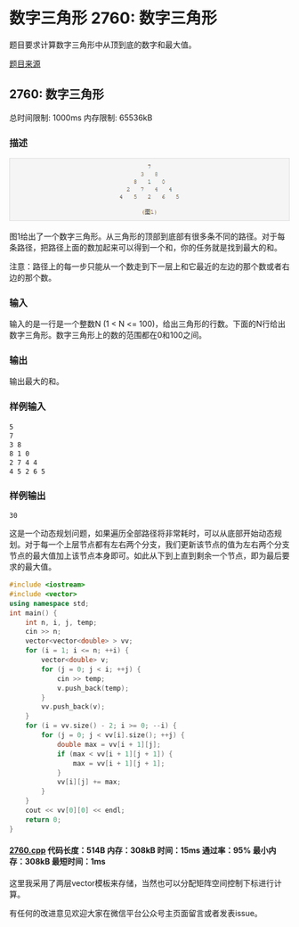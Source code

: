 # 数字三角形 2760: 数字三角形

题目要求计算数字三角形中从顶到底的数字和最大值。

[题目来源](http://bailian.openjudge.cn/practice/2760/)

## 2760: 数字三角形

总时间限制: 1000ms    内存限制: 65536kB

### 描述

![](fig2760.png)

图1给出了一个数字三角形。从三角形的顶部到底部有很多条不同的路径。对于每条路径，把路径上面的数加起来可以得到一个和，你的任务就是找到最大的和。

注意：路径上的每一步只能从一个数走到下一层上和它最近的左边的那个数或者右边的那个数。

### 输入

输入的是一行是一个整数N (1 < N <= 100)，给出三角形的行数。下面的N行给出数字三角形。数字三角形上的数的范围都在0和100之间。

### 输出

输出最大的和。

### 样例输入
```
5
7
3 8
8 1 0 
2 7 4 4
4 5 2 6 5
```
### 样例输出
```
30
```
这是一个动态规划问题，如果遍历全部路径将非常耗时，可以从底部开始动态规划。对于每一个上层节点都有左右两个分支，我们更新该节点的值为左右两个分支节点的最大值加上该节点本身即可。如此从下到上直到剩余一个节点，即为最后要求的最大值。
```cpp
#include <iostream>
#include <vector>
using namespace std;
int main() {
	int n, i, j, temp;
	cin >> n;
	vector<vector<double> > vv;
	for (i = 1; i <= n; ++i) {
		vector<double> v;
		for (j = 0; j < i; ++j) {
			cin >> temp;
			v.push_back(temp);
		}
		vv.push_back(v);
	}
	for (i = vv.size() - 2; i >= 0; --i) {
		for (j = 0; j < vv[i].size(); ++j) {
			double max = vv[i + 1][j];
			if (max < vv[i + 1][j + 1]) {
				max = vv[i + 1][j + 1];
			}
			vv[i][j] += max;
		}
	}
	cout << vv[0][0] << endl;
	return 0;
}
```
#### [2760.cpp](/Code/2700-2799/2760.cpp) 代码长度：514B 内存：308kB 时间：15ms 通过率：95% 最小内存：308kB  最短时间：1ms

这里我采用了两层vector模板来存储，当然也可以分配矩阵空间控制下标进行计算。

有任何的改进意见欢迎大家在微信平台公众号主页面留言或者发表issue。
